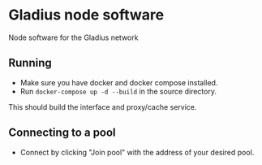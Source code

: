 # Gladius node software
Node software for the Gladius network

## Running
- Make sure you have docker and docker compose installed.
- Run `docker-compose up -d --build` in the source directory.

This should build the interface and proxy/cache service.

## Connecting to a pool
- Connect by clicking "Join pool" with the address of your desired pool.
